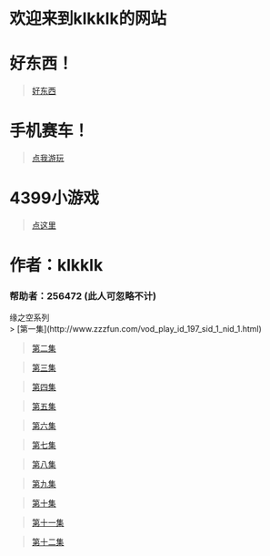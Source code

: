 # 欢迎来到klkklk的网站
# 好东西！
> [好东西](https://theklkklk.github.io/千万别点.vbs)
# 手机赛车！
> [点我游玩](http://h.4399.com/play/194955.htm)


# 4399小游戏
> [点这里](http://www.4399.com/)

# 作者：klkklk
### 帮助者：256472 (此人可忽略不计)

 <summary>缘之空系列</summary>
> [第一集](http://www.zzzfun.com/vod_play_id_197_sid_1_nid_1.html)

> [第二集](http://www.zzzfun.com/vod_play_id_197_sid_1_nid_2.html)

> [第三集](http://www.zzzfun.com/vod_play_id_197_sid_1_nid_3.html)

> [第四集](http://www.zzzfun.com/vod_play_id_197_sid_1_nid_4.html)

> [第五集](http://www.zzzfun.com/vod_play_id_197_sid_1_nid_5.html)

> [第六集](http://www.zzzfun.com/vod_play_id_197_sid_1_nid_6.html)

> [第七集](http://www.zzzfun.com/vod_play_id_197_sid_1_nid_7.html)

> [第八集](http://www.zzzfun.com/vod_play_id_197_sid_1_nid_8.html)

> [第九集](http://www.zzzfun.com/vod_play_id_197_sid_1_nid_9.html)

> [第十集](http://www.zzzfun.com/vod_play_id_197_sid_1_nid_10.html)

> [第十一集](http://www.zzzfun.com/vod_play_id_197_sid_1_nid_11.html)

> [第十二集](http://www.zzzfun.com/vod_play_id_197_sid_1_nid_12.html)

